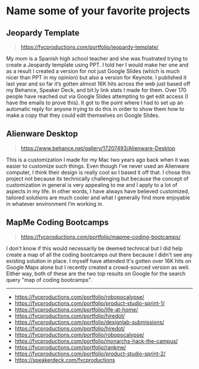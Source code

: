 # Name some of your favorite projects

## Jeopardy Template

> https://fvcproductions.com/portfolio/jeopardy-template/


My mom is a Spanish high school teacher and she was frustrated trying to create a Jeopardy template using PPT. I told her I would make her one and as a result I created a version for not just Google Slides (which is much nicer than PPT in my opinion) but also a version for Keynote. I published it last year and so far it’s gotten almost 16K hits across the web just based off my Behance, Speaker Deck, and bit.ly link stats I made for them. Over 170 people have reached out via Google Slides attempting to get edit access (I have the emails to prove this). It got to the point where I had to set up an automatic reply for anyone trying to do this in order to show them how to make a copy that they could edit themselves on Google Slides.

## Alienware Desktop

> https://www.behance.net/gallery/17207493/Alienware-Desktop


This is a customization I made for my Mac two years ago back when it was easier to customize such things. Even though I’ve never used an Alienware computer, I think their design is really cool so I based it off that. I chose this project not because its technically challenging but because the concept of customization in general is very appealing to me and I apply to a lot of aspects in my life. In other words, I have always have believed customized, tailored solutions are much cooler and what I generally find more enjoyable in whatever environment I’m working in.

## MapMe Coding Bootcamps

> https://fvcproductions.com/portfolio/mapme-coding-bootcamps/


I don't know if this would necessarily be deemed technical but I did help create a map of all the coding bootcamps out there because I didn't see any existing solution in place. I myself have attended It's gotten over 16K hits on Google Maps alone but I recently created a crowd-sourced version as well. Either way, both of these are the two top results on Google for the search query "map of coding bootcamps".
* * *

* https://fvcproductions.com/portfolio/robopocalypse/
* https://fvcproductions.com/portfolio/product-studio-sprint-1/
* https://fvcproductions.com/portfolio/life-at-home/
* https://fvcproductions.com/portfolio/hiredot/
* https://fvcproductions.com/portfolio/designlab-submissions/
* https://fvcproductions.com/portfolio/hiredot/
* https://fvcproductions.com/portfolio/robopocalypse/
* https://fvcproductions.com/portfolio/monarchs-hack-the-campus/
* https://fvcproductions.com/portfolio/rankme/
* https://fvcproductions.com/portfolio/product-studio-sprint-2/
* https://speakerdeck.com/fvcproductions



